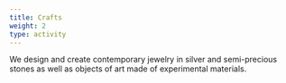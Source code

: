```yaml
---
title: Crafts
weight: 2
type: activity
---
```

We design and create contemporary jewelry in silver and semi-precious stones as well as objects of art made of experimental materials.
